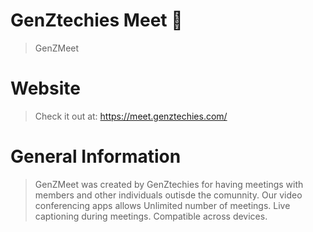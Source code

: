 # GenZtechies Meet 🎥

> GenZMeet


# Website

> Check it out at: https://meet.genztechies.com/


# General Information

> GenZMeet was created by GenZtechies for having meetings with members and other individuals outisde the comunnity.
> Our video conferencing apps allows Unlimited number of meetings.
Live captioning during meetings. 
Compatible across devices.
